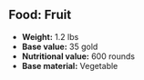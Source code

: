 ## Food: Fruit
- **Weight:** 1.2 lbs
- **Base value:** 35 gold
- **Nutritional value:** 600 rounds
- **Base material:** Vegetable
